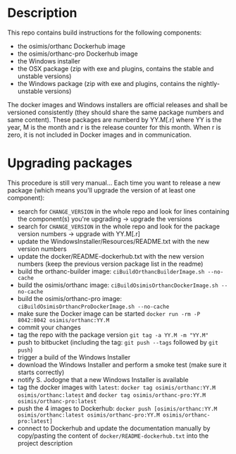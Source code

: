 # Description

This repo contains build instructions for the following components:
- the osimis/orthanc Dockerhub image
- the osimis/orthanc-pro Dockerhub image
- the Windows installer
- the OSX package (zip with exe and plugins, contains the stable and unstable versions)
- the Windows package (zip with exe and plugins, contains the nightly-unstable versions)

The docker images and Windows installers are official releases and shall be versioned consistently (they should share the same package numbers and same content).  These packages are numberd by YY.M[.r] where YY is the year, M is the month and r is the release counter for this month.  When r is zero, it is not included in Docker images and in communication.

# Upgrading packages

This procedure is still very manual...  Each time you want to release a new package (which means you'll upgrade the version of at least one component):
- search for `CHANGE_VERSION` in the whole repo and look for lines containing the component(s) you're upgrading -> upgrade the versions
- search for `CHANGE_VERSION` in the whole repo and look for the package version numbers -> upgrade with YY.M[.r]
- update the WindowsInstaller/Resources/README.txt with the new version numbers
- update the docker/README-dockerhub.txt with the new version numbers (keep the previous version package list in the readme)
- build the orthanc-builder image: `ciBuildOrthancBuilderImage.sh --no-cache`
- build the osimis/orthanc image: `ciBuildOsimisOrthancDockerImage.sh --no-cache`
- build the osimis/orthanc-pro image: `ciBuildOsimisOrthancProDockerImage.sh --no-cache`
- make sure the Docker image can be started `docker run -rm -P 8042:8042 osimis/orthanc:YY.M`
- commit your changes
- tag the repo with the package version `git tag -a YY.M -m "YY.M"`
- push to bitbucket (including the tag: `git push --tags` followed by `git push`)
- trigger a build of the Windows Installer
- download the Windows Installer and perform a smoke test (make sure it starts correctly)
- notify S. Jodogne that a new Windows Installer is available
- tag the docker images with `latest`: `docker tag osimis/orthanc:YY.M osimis/orthanc:latest` and `docker tag osimis/orthanc-pro:YY.M osimis/orthanc-pro:latest`
- push the 4 images to Dockerhub: `docker push [osimis/orthanc:YY.M osimis/orthanc:latest osimis/orthanc-pro:YY.M osimis/orthanc-pro:latest]`
- connect to Dockerhub and update the documentation manually by copy/pasting the content of `docker/README-dockerhub.txt` into the project description

